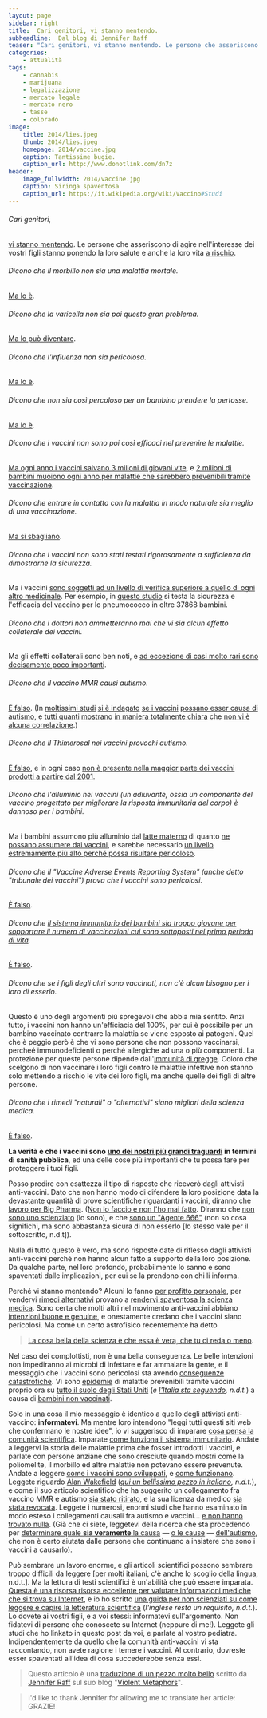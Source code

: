 ```yaml
---
layout: page
sidebar: right
title:  Cari genitori, vi stanno mentendo.
subheadline:  Dal blog di Jennifer Raff
teaser: "Cari genitori, vi stanno mentendo. Le persone che asseriscono di agire nell'interesse dei vostri figli stanno ponendo la loro salute e anche la loro vita a rischio."
categories:
    - attualità
tags:
    - cannabis
    - marijuana
    - legalizzazione
    - mercato legale
    - mercato nero
    - tasse
    - colorado
image:
    title: 2014/lies.jpeg
    thumb: 2014/lies.jpeg
    homepage: 2014/vaccine.jpg
    caption: Tantissime bugie.
    caption_url: http://www.donotlink.com/dn7z
header:
    image_fullwidth: 2014/vaccine.jpg
    caption: Siringa spaventosa
    caption_url: https://it.wikipedia.org/wiki/Vaccino#Studi
---
```


###### Cari genitori,
[vi stanno mentendo](http://www.forbes.com/sites/emilywillingham/2014/03/23/worried-about-measles-dont-call-dr-bob-sears/). Le persone che asseriscono di agire nell'interesse dei vostri figli stanno ponendo la loro salute e anche la loro vita [a rischio](http://www.weather.com/health/just-prick-origin-and-evolution-anti-vaccine-movement-20140228?cm_ven=Twitter).

###### Dicono che il morbillo non sia una malattia mortale.
[Ma lo è](http://www.who.int/mediacentre/factsheets/fs286/en/).

###### Dicono che la varicella non sia poi questo gran problema.
[Ma lo può diventare](http://www.cdc.gov/vaccines/vpd-vac/varicella/default.htm).

###### Dicono che l'influenza non sia pericolosa.
[Ma lo è](http://www.cdc.gov/flu/index.htm).

###### Dicono che non sia così percoloso per un bambino prendere la pertosse.
[Ma lo è](http://www.cdc.gov/features/pertussis/).

###### Dicono che i vaccini non sono poi così efficaci nel prevenire le malattie.
[Ma ogni anno i vaccini salvano 3 milioni di giovani vite](http://www.ncbi.nlm.nih.gov/pubmed/10559545), e [2 milioni di bambini muoiono ogni anno per malattie che sarebbero prevenibili tramite vaccinazione](http://www.ncbi.nlm.nih.gov/pubmed/10559545).

###### Dicono che entrare in contatto con la malattia in modo naturale sia meglio di una vaccinazione.
[Ma si sbagliano](http://www.immunizationinfo.org/issues/exposure-parties/measles-parties).

###### Dicono che i vaccini non sono stati testati rigorosamente a sufficienza da dimostrarne la sicurezza.
Ma i vaccini [sono soggetti ad un livello di verifica superiore a quello di ogni altro medicinale](http://pediatrics.aappublications.org/content/123/1/e164.full). Per esempio, in [questo studio](http://cel.webofknowledge.com/InboundService.do?product=CEL&SID=2BQ7Asz7hTwVLI3R2k2&UT=000086029900003&SrcApp=Highwire&action=retrieve&Init=Yes&Func=Frame&SrcAuth=Highwire&customersID=Highwire&IsProductCode=Yes&mode=FullRecord) si testa la sicurezza e l'efficacia del vaccino per lo pneumococco in oltre 37868 bambini.

###### Dicono che i dottori non ammetteranno mai che vi sia alcun effetto collaterale dei vaccini.
Ma gli effetti collaterali sono ben noti, e [ad eccezione di casi molto rari sono decisamente poco importanti](http://www.nhs.uk/conditions/vaccinations/pages/benefits-and-risks.aspx).

###### Dicono che il vaccino MMR causi autismo.
[È falso](http://cel.webofknowledge.com/InboundService.do?product=CEL&SID=3ELnXIIS6HZf5IOcnX5&UT=000080812200012&SrcApp=Highwire&action=retrieve&Init=Yes&Func=Frame&SrcAuth=Highwire&customersID=Highwire&IsProductCode=Yes&mode=FullRecord).
(In [moltissimi studi](http://www.plosone.org/article/info%3Adoi/10.1371/journal.pone.0003140)
[si è indagato](http://www.jpeds.com/webfiles/images/journals/ympd/JPEDSDeStefano.pdf)
[se i vaccini](http://www.ncbi.nlm.nih.gov/pubmed/14519711?dopt=Abstract)
[possano esser causa di autismo](http://www.ncbi.nlm.nih.gov/pubmed/12949291), e
[tutti quanti](http://www.iom.edu/Reports/2002/Immunization-Safety-Review-Multiple-Immunizations-and-Immune-Dysfunction.aspx)
[mostrano](http://www.washingtonpost.com/wp-dyn/content/article/2008/09/04/AR2008090401411.html)
[in maniera totalmente chiara](http://www.autismsciencefoundation.org/autismandvaccines.html) che
[non vi è alcuna correlazione](http://www.washingtonpost.com/wp-dyn/content/article/2009/02/12/AR2009021201391.htm).)

###### Dicono che il Thimerosal nei vaccini provochi autismo.
[È falso](http://pediatrics.aappublications.org/content/123/1/e164.full), e in ogni caso [non è presente nella maggior parte dei vaccini prodotti a partire dal 2001](http://pediatrics.aappublications.org/content/112/6/1394.full).

###### Dicono che l'alluminio nei vaccini (un adiuvante, ossia un componente del vaccino progettato per migliorare la risposta immunitaria del corpo) è dannoso per i bambini.
Ma i bambini assumono più alluminio dal [latte materno](http://www.sciencedirect.com/science/article/pii/0048969795047024?via=ihub) di quanto [ne possano assumere dai vaccini](http://pediatrics.aappublications.org/content/112/6/1394/T3.expansion.html), e sarebbe necessario [un livello estremamente più alto perché possa risultare pericoloso](http://pediatrics.aappublications.org/content/123/1/e164.full#ref-10).

###### Dicono che il "Vaccine Adverse Events Reporting System" (anche detto "tribunale dei vaccini") prova che i vaccini sono pericolosi.
[È falso](http://violentmetaphors.com/2013/11/22/why-anti-vaxers-hate-the-nvicp-and-just-what-is-it-anyway-by-colin-mcroberts/).

###### Dicono che [il sistema immunitario dei bambini sia troppo giovane per sopportare il numero di vaccinazioni cui sono sottoposti nel primo periodo di vita](http://pediatricinsider.wordpress.com/2013/01/22/dr-bobs-alternative-vaccine-schedule-he-made-it-up/).
[È falso](http://pediatrics.aappublications.org/content/123/1/e164.full).

###### Dicono che se i figli degli altri sono vaccinati, non c'è alcun bisogno per i loro di esserlo.
Questo è uno degli argomenti più spregevoli che abbia mia sentito. Anzi tutto, i vaccini non hanno un'efficiacia del 100%, per cui è possibile per un bambino vaccinato contrarre la malattia se viene esposto ai patogeni. Quel che è peggio però è che vi sono persone che non possono vaccinarsi, percheé immunodeficienti o perché allergiche ad una o più componenti. La protezione per queste persone dipende dall'[immunità di gregge](http://www.vaccines.gov/basics/protection/). Coloro che scelgono di non vaccinare i loro figli contro le malattie infettive non stanno solo mettendo a rischio le vite dei loro figli, ma anche quelle dei figli di altre persone.

###### Dicono che i rimedi "naturali" o "alternativi" siano migliori della scienza medica.
[È falso](http://www.autismsciencefoundation.org/what-is-autism/autism-diagnosis/beware-non-evidence-based-treatments).

**La verità è che i vaccini sono [uno dei nostri più grandi traguardi](http://www.cdc.gov/mmwr/preview/mmwrhtml/mm6019a5.htm) in termini di sanità pubblica**, ed una delle cose più importanti che tu possa fare per proteggere i tuoi figli.

Posso predire con esattezza il tipo di risposte che riceverò dagli attivisti anti-vaccini. Dato che non hanno modo di difendere la loro posizione data la devastante quantità di prove scientifiche riguardanti i vaccini, diranno che [lavoro per Big Pharma](http://violentmetaphors.com/2013/08/14/the-truth-about-vaccinations-your-physician-knows-more-than-the-university-of-google/comment-page-5/#comment-1797). ([Non lo faccio e non l'ho mai fatto](http://violentmetaphors.com/cv/). Diranno che [non sono uno scienziato](http://violentmetaphors.com/2013/08/14/the-truth-about-vaccinations-your-physician-knows-more-than-the-university-of-google/comment-page-6/#comment-14643) (lo sono), e che [sono un "Agente 666"](http://violentmetaphors.com/2013/08/14/the-truth-about-vaccinations-your-physician-knows-more-than-the-university-of-google/comment-page-5/#comment-1795) (non so cosa significhi, ma sono abbastanza sicura di non esserlo [lo stesso vale per il sottoscritto, n.d.t]).

Nulla di tutto questo è vero, ma sono risposte date di riflesso dagli attivisti anti-vaccini perché non hanno alcun fatto a supporto della loro posizione. Da qualche parte, nel loro profondo, probabilmente lo sanno e sono spaventati dalle implicazioni, per cui se la prendono con chi li informa.

Perché vi stanno mentendo? Alcuni lo fanno [per profitto personale](http://www.bmj.com/content/342/bmj.c5347), per vendervi [rimedi alternativi](http://www.donotlink.com/hfzz) provano a [rendervi spaventosa la scienza medica](http://www.sciencebasedmedicine.org/cashing-in-on-fear-the-danger-of-dr-sears/). Sono certa che molti altri nel movimento anti-vaccini abbiano [intenzioni buone e genuine](http://thinkingmomsrevolution.com/an-open-letter-to-my-facebook-friends/), e onestamente credano che i vaccini siano pericolosi. Ma come un certo astrofisico recentemente ha detto

> [La cosa bella della scienza è che essa è vera, che tu ci reda o meno](http://www.colbertnation.com/the-colbert-report-videos/433645/march-10-2014/neil-degrasse-tyson-pt--2).

Nel caso dei complottisti, non è una bella conseguenza. Le belle intenzioni non impediranno ai microbi di infettare e far ammalare la gente, e il messaggio che i vaccini sono pericolosi sta avendo [conseguenze catastrofiche](http://www.jennymccarthybodycount.com/Anti-Vaccine_Body_Count/Preventable_Illnesses.html). Vi sono [epidemie](http://www.salon.com/2014/03/20/measles_outbreak_vaccine_trutherism_now_officially_a_public_health_crisis/) di malattie prevenibili tramite vaccini proprio ora su [tutto il suolo degli Stati Uniti](http://theweek.com/article/index/257110/the-worrying-rise-of-the-anti-vaccination-movement#comment-1272032755) (*e [l'Italia sta seguendo](http://www.adnkronos.com/salute/sanita/2014/06/12/dai-pediatri-allarme-morbillo-italia-oltre-mille-casi-nel_tTyKK2RGRwowet6Kvvjn9N.html), n.d.t.*) a causa di [bambini non vaccinati](http://www.nytimes.com/2005/11/08/health/08iht-polio.html?pagewanted=all&_r=1&).

Solo in una cosa il mio messaggio è identico a quello degli attivisti anti-vaccino: **informatevi**. Ma mentre loro intendono "leggi tutti questi siti web che confermano le nostre idee", io vi suggerisco di imparare [cosa pensa la comunità scientifica](http://www.immunizationinfo.org/issues/vaccine-safety/concerns-about-vaccine-safety). Imparate [come funziona il sistema immunitario](http://www.ncbi.nlm.nih.gov/pubmedhealth/PMH0010386/). Andate a leggervi la storia delle malattie prima che fosser introdotti i vaccini, e parlate con persone anziane che sono cresciute quando mostri come la poliomelite, il morbillo ed altre malattie non potevano essere prevenute. Andate a leggere [come i vaccini sono sviluppati](http://www.historyofvaccines.org/content/articles/vaccine-development-testing-and-regulation), e [come funzionano](http://www.healthychildren.org/English/safety-prevention/immunizations/pages/How-do-Vaccines-Work.aspx). Leggete riguardo [Alan Wakefield](http://rationalwiki.org/wiki/Andrew_Wakefield) (*[qui un bellissimo pezzo in italiano](http://medbunker.blogspot.it/2009/11/vaccini-wakefield-vaccini-autismo-e.html), n.d.t.*), e come il suo articolo scientifico che ha suggerito un collegamento fra vaccino MMR e autismo [sia stato ritirato](http://www.bmj.com/content/342/bmj.c5347), e la sua licenza da medico [sia stata revocata](http://www2.aap.org/immunization/families/autismwakefield.html). Leggete i numerosi, enormi studi che hanno esaminato in modo esteso i collegamenti causali fra autismo e vaccini... [e non hanno trovato nulla](http://cid.oxfordjournals.org/content/48/4/456.full). (Già che ci siete, leggetevi della ricerca che sta procedendo per [determinare quale **sia veramente** la causa](http://genetics.thetech.org/original_news/news49) — [o le cause](http://www.ncbi.nlm.nih.gov/pubmed/19805709) — [dell'autismo](http://www.autismsciencefoundation.org/), che non è certo aiutata dalle persone che continuano a insistere che sono i vaccini a causarlo).

Può sembrare un lavoro enorme, e gli articoli scientifici possono sembrare troppo difficili da leggere [per molti italiani, c'è anche lo scoglio della lingua, n.d.t.]. Ma la lettura di testi scientifici è un'abilità che può essere imparata. [Questa è una risorsa risorsa eccellente per valutare informazioni mediche che si trova su Internet](http://www.immunizationinfo.org/parents/evaluating-information-web), e io ho scritto [una guida per non scienziati su come leggere e capire la letteratura scientifica](http://violentmetaphors.com/2013/08/25/how-to-read-and-understand-a-scientific-paper-2/) (*l'inglese resta un requisito, n.d.t.*). Lo dovete ai vostri figli, e a voi stessi: informatevi sull'argomento. Non fidatevi di persone che conoscete su Internet (neppure di me!). Leggete gli studi che ho linkato in questo post da voi, e parlate al vostro pediatra. Indipendentemente da quello che la comunità anti-vaccini vi sta raccontando, non avete ragione i temere i vaccini. Al contrario, dovreste esser spaventati all'idea di cosa succederebbe senza essi.

> Questo articolo è una [traduzione di un pezzo molto bello](http://violentmetaphors.com/2014/03/25/parents-you-are-being-lied-to/) scritto da [Jennifer Raff](http://violentmetaphors.com/author/batgirlraff/) sul suo blog "[Violent Metaphors](http://violentmetaphors.com/)".

>I'd like to thank Jennifer for allowing me to translate her article: GRAZIE!
